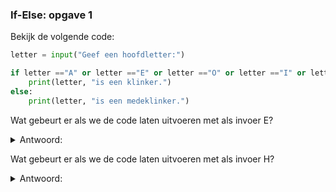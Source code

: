 ### If-Else: opgave 1

Bekijk de volgende code:

```python
letter = input("Geef een hoofdletter:")

if letter =="A" or letter =="E" or letter =="O" or letter =="I" or letter =="U":
    print(letter, "is een klinker.")
else:
    print(letter, "is een medeklinker.")

```

Wat gebeurt er als we de code laten uitvoeren met als invoer E?

<details>
  <summary>Antwoord:</summary>
    
      E is een klinker.
</details>

Wat gebeurt er als we de code laten uitvoeren met als invoer H?

<details>
  <summary>Antwoord:</summary> 
    
      H is een medeklinker.
</details>


